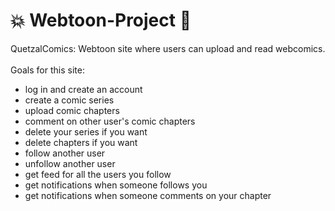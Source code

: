# 💥 Webtoon-Project 💬 
QuetzalComics: Webtoon site where users can upload and read webcomics. <br>
<br>
Goals for this site:<br>
- log in and create an account<br>
- create a comic series<br>
- upload comic chapters<br>
- comment on other user's comic chapters<br>
- delete your series if you want<br>
- delete chapters if you want<br>
- follow another user<br>
- unfollow another user<br>
- get feed for all the users you follow<br>
- get notifications when someone follows you<br>
- get notifications when someone comments on your chapter<br>

